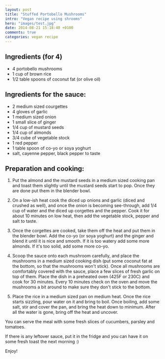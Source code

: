 ```yaml
---
layout: post
title: "Stuffed Portobello Mushrooms"
intro: "Vegan recipe using shrooms"
hero: "images/test.jpg"
date: 2014-08-21 15:18:40 +0100
comments: true
categories: vegan recipe
---
```



## Ingredients (for 4)

   * 4 portobello mushrooms
   * 1 cup of brown rice
   * 1/2 table spoons of coconut fat (or olive oil)

## Ingredients for the sauce:

   * 2 medium sized courgettes
   * 4 gloves of garlic
   * 1 medium sized onion
   * 1 small slice of ginger
   * 1/4 cup of mustard seeds
   * 1/4 cup of almonds
   * 3/4 cube of vegetable stock
   * 1 red pepper
   * 1 table spoon of co-yo or soya yoghurt
   * salt, cayenne pepper, black pepper to taste

## Preparation and cooking:

  1. Put the almond and the mustard seeds in a medium sized cooking pan and toast them slightly until the mustard seeds start to pop. Once they are done put them in the blender bowl.

  2. On a low-ish heat cook the diced up onions and garlic (diced and crushed as well), and once the onion is becoming see-through, add 1/4 cup of water and the diced up corgettes and the pepper. Cook it for about 10 minutes on low heat, then add the vegetable stock, pepper and salt to taste.

  3. Once the corgettes are cooked, take them off the heat and put them in the blender bowl. Add the co-yo (or soya yoghurt) and the ginger and blend it until it is nice and smooth. If it is too watery add some more almonds. If it's too solid, add some more co-yo.

  4. Scoop the sauce onto each mushroom carefully, and place the mushrooms in a medium sized cooking dish (put some coconut fat at the bottom, so that the mushrooms won't stick). Once all mushrooms are comfortably covered with the sauce, place a few slices of fresh garlic on top of them. Place the dish in a preheated oven (425F or 230C) and cook for 30 minutes. Every 10 minutes check on the oven and move the mushrooms a bit around to make sure they don't stick to the bottom.

  5. Place the rice in a medium sized pan on medium heat. Once the rice starts sizzling, pour water on it and bring to boil. Once boiling, add some salt, stir and cover the pan, and bring the heat down to minimum. After all the water is gone, bring off the heat and uncover.

You can serve the meal with some fresh slices of cucumbers, parsley and tomatoes.

If there is any leftover sauce, put it in the fridge and you can have it on some fresh toast the next morning :)

Enjoy!
